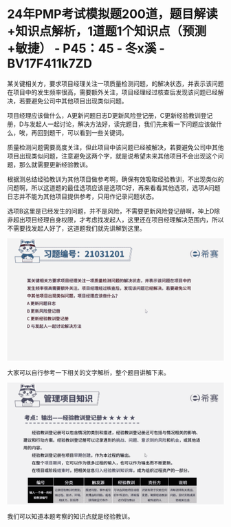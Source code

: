 # 24年PMP考试模拟题200道，题目解读+知识点解析，1道题1个知识点（预测+敏捷） - P45：45 - 冬x溪 - BV17F411k7ZD

某关键相关方，要求项目经理关注一项质量检测问题，的解决状态，并表示该问题在项目中的发生频率很高，需要额外关注，项目经理经过核查后发现该问题已经解决，若要避免公司中其他项目出现类似问题。

项目经理应该做什么，A更新问题日志D更新风险登记册，C更新经验教训登记册，D与发起人一起讨论，解决方法好，读完题目，我们先来看一下问题应该做什么，唉，再回到题干，可以看到一些关键词。

质量检测问题需要高度关注，但此项目中该问题已经被解决，若要避免公司中其他项目出现类似问题，注意避免这两个字，就是说希望未来其他项目不会出现这个问题，那么就需要更新经验教训。

根据测总结经验教训为其他项目做参考啊，确保有效吸取经验教训，不出现类似的问题啊，所以这道题的最佳选项应该是选项C好，再来看看其他选项，选项A问题日志并不能为其他项目提供参考，只用作记录问题状态。

选项B这里是已经发生的问题，并不是风险，不需要更新风险登记册啊，神上D除非超出项目经理自身权限，才考虑找发起人，这里还在项目经理解决范围内，所以不需要找发起人好了，这道题我们就先讲解到这里。



![](img/514d43f41281c89d946709bc83468619_1.png)

大家可以自行参考一下相关的文字解析，整个题目讲解下来。

![](img/514d43f41281c89d946709bc83468619_3.png)

我们可以知道本题考察的知识点就是经验教训。